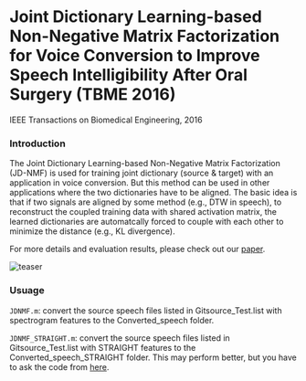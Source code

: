 # Joint Dictionary Learning-based Non-Negative Matrix Factorization for Voice Conversion to Improve Speech Intelligibility After Oral Surgery (TBME 2016)


IEEE Transactions on Biomedical Engineering, 2016


### Introduction
The Joint Dictionary Learning-based Non-Negative Matrix Factorization (JD-NMF) is used for training joint dictionary (source & target) with an application in voice conversion. But this method can be used in other applications where the two dictionaries have to be aligned. The basic idea is that if two signals are aligned by some method (e.g., DTW in speech), to reconstruct the coupled training data with shared activation matrix, the learned dictionaries are automatcally forced to couple with each other to minimize the distance (e.g., KL divergence).


For more details and evaluation results, please check out our  [paper](http://ieeexplore.ieee.org/document/7797132/).

![teaser](https://jasonswfu.github.io/JasonFu.github.io/images/Joint_NMF.png)

### Usuage

`JDNMF.m`: convert the source speech files listed in Gitsource_Test.list with spectrogram features to the Converted_speech folder.


`JDNMF_STRAIGHT.m`: convert the source speech files listed in Gitsource_Test.list with STRAIGHT features to the Converted_speech_STRAIGHT folder. This may perform better, but you have to ask the code from [here](http://www.wakayama-u.ac.jp/~kawahara/index-e.html).

